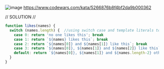 ![image](https://github.com/user-attachments/assets/443e2040-aee2-4049-9f22-a2aff44f9f1b)
https://www.codewars.com/kata/5266876b8f4bf2da9b000362 

// SOLUTION //
```javascript
function likes(names) {
  switch (names.length) {  //using switch case and template literals to display the message
    case 0: return 'no one likes this'; break
    case 1: return `${names} likes this`; break                                        //when 1 person likes
    case 2: return `${names[0]} and ${names[1]} like this`; break                      // when two likes
    case 3: return `${names[0]}, ${names[1]} and ${names[2]} like this`; break         // when three likes
    default: return `${names[0]}, ${names[1]} and ${names.length-2} others like this`; // when four or more likes
  }
}

```
